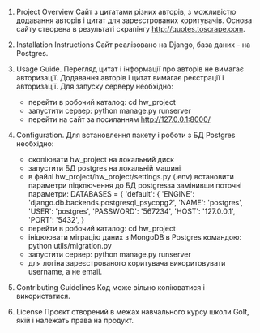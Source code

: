 1. Project Overview
   Сайт з цитатами різних авторів, з можливістю додавання авторів і цитат для зареєстрованих коритувачів.
   Основа сайту створена в результаті скрапінгу http://quotes.toscrape.com.
2. Installation Instructions
   Сайт реалізовано на Django, база даних - на Postgres.
3. Usage Guide.
   Перегляд цитат і інформації про авторів не вимагає авторизації. Додавання авторів і цитат вимагає реєстрації і авторизації.
   Для запуску серверу необхідно:
   - перейти в робочий каталоg: cd hw_project
   - запустити сервер: python manage.py runserver
   - перейти на сайт за посиланням http://127.0.0.1:8000/ 
4. Configuration.
Для встановлення пакету і роботи з БД Postgres необхідно:
   - скопіювати hw_project на локальний диск
   - запустити БД postgres на локальній машині
   - в файлі hw_project/hw_project/settings.py (.env) встановити параметри підключення до БД postgresза замінивши поточні параметри:
     DATABASES = {
    'default': {
        'ENGINE': 'django.db.backends.postgresql_psycopg2',
        'NAME': 'postgres',
        'USER': 'postgres',
        'PASSWORD': '567234',
        'HOST': '127.0.0.1',
        'PORT': '5432',
    }
   - перейти в робочий каталоg: cd hw_project
   - ініцюювати міграцію даних з MongoDB в Postgres командою:
     python utils/migration.py
   - запустити сервер: python manage.py runserver
   - для логіна зареєстрованого коритувача викоритовувати username, а не email.


5. Contributing Guidelines
Код може вільно копіюватися і використатися.

6. License
Проєкт створений в межах навчального курсу школи GoIt, якій і належать права на продукт.
